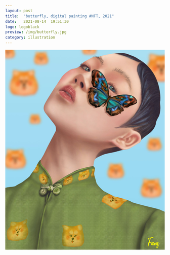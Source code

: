 ```yaml
---
layout: post
title:  "butterfly, digital painting #NFT, 2021"
date:   2021-08-14  19:51:30
logo: logoblack
preview: /img/butterfly.jpg
category: illustration
---
```


![night and light](/img/butterfly.jpg) 


